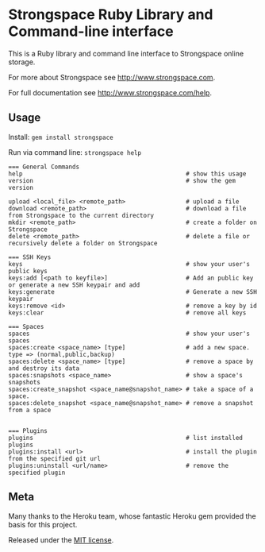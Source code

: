 Strongspace Ruby Library and Command-line interface
===================================================

This is a Ruby library and command line interface to Strongspace online storage.

For more about Strongspace see <http://www.strongspace.com>.

For full documentation see <http://www.strongspace.com/help>.


Usage
-----

Install:
    `gem install strongspace`

Run via command line:
`strongspace help`

    === General Commands
    help                                              # show this usage
    version                                           # show the gem version

    upload <local_file> <remote_path>                 # upload a file
    download <remote_path>                            # download a file from Strongspace to the current directory
    mkdir <remote_path>                               # create a folder on Strongspace
    delete <remote_path>                              # delete a file or recursively delete a folder on Strongspace

    === SSH Keys
    keys                                              # show your user's public keys
    keys:add [<path to keyfile>]                      # Add an public key or generate a new SSH keypair and add
    keys:generate                                     # Generate a new SSH keypair
    keys:remove <id>                                  # remove a key by id
    keys:clear                                        # remove all keys

    === Spaces
    spaces                                            # show your user's spaces
    spaces:create <space_name> [type]                 # add a new space. type => (normal,public,backup)
    spaces:delete <space_name> [type]                 # remove a space by and destroy its data
    spaces:snapshots <space_name>                     # show a space's snapshots
    spaces:create_snapshot <space_name@snapshot_name> # take a space of a space.
    spaces:delete_snapshot <space_name@snapshot_name> # remove a snapshot from a space


    === Plugins
    plugins                                           # list installed plugins
    plugins:install <url>                             # install the plugin from the specified git url
    plugins:uninstall <url/name>                      # remove the specified plugin



Meta
-----

Many thanks to the Heroku team, whose fantastic Heroku gem provided the basis for this project.

Released under the [MIT license](http://www.opensource.org/licenses/mit-license.php).

